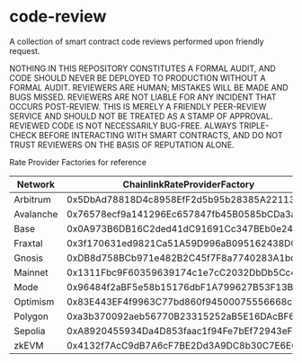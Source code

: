# code-review

A collection of smart contract code reviews performed upon friendly request.

NOTHING IN THIS REPOSITORY CONSTITUTES A FORMAL AUDIT, AND CODE SHOULD NEVER BE DEPLOYED TO PRODUCTION WITHOUT A FORMAL AUDIT. REVIEWERS ARE HUMAN; MISTAKES WILL BE MADE AND BUGS MISSED. REVIEWERS ARE NOT LIABLE FOR ANY INCIDENT THAT OCCURS POST-REVIEW. THIS IS MERELY A FRIENDLY PEER-REVIEW SERVICE AND SHOULD NOT BE TREATED AS A STAMP OF APPROVAL. REVIEWED CODE IS NOT NECESSARILY BUG-FREE. ALWAYS TRIPLE-CHECK BEFORE INTERACTING WITH SMART CONTRACTS, AND DO NOT TRUST REVIEWERS ON THE BASIS OF REPUTATION ALONE.

Rate Provider Factories for reference

| Network    | ChainlinkRateProviderFactory               | ERC4626RateProviderFactory                 |
| ---------- | ------------------------------------------ | ------------------------------------------ |
| Arbitrum   | 0x5DbAd78818D4c8958EfF2d5b95b28385A22113Cd | 0xe548a29631f9E49830bE8edc22d407b2D2915F31 |
| Avalanche  | 0x76578ecf9a141296Ec657847fb45B0585bCDa3a6 | 0xfCe81cafe4b3F7e2263EFc2d907f488EBF2B238E |
| Base       | 0x0A973B6DB16C2ded41dC91691Cc347BEb0e2442B | 0xEfD3aF73d3359014f3B864d37AC672A6d3D7ff1A |
| Fraxtal    | 0x3f170631ed9821Ca51A59D996aB095162438DC10 | N/A                                        |
| Gnosis     | 0xDB8d758BCb971e482B2C45f7F8a7740283A1bd3A | 0x15e86Be6084C6A5a8c17732D398dFbC2Ec574CEC |
| Mainnet    | 0x1311Fbc9F60359639174c1e7cC2032DbDb5Cc4d1 | 0xFC541f8d8c5e907E236C8931F0Df9F58e0C259Ec |
| Mode       | 0x96484f2aBF5e58b15176dbF1A799627B53F13B6d | 0x0767bECE12a327A1eD896c48E843AE53a0c313E9 |
| Optimism   | 0x83E443EF4f9963C77bd860f94500075556668cb8 | 0x02a569eea6f85736E2D63C59E60d27d075E75c33 |
| Polygon    | 0xa3b370092aeb56770B23315252aB5E16DAcBF62B | 0x3e89cc86307aF44A77EB29d0c4163d515D348313 |
| Sepolia    | 0xA8920455934Da4D853faac1f94Fe7bEf72943eF1 | N/A                                        |
| zkEVM      | 0x4132f7AcC9dB7A6cF7BE2Dd3A9DC8b30C7E6E6c8 | N/A                                        |


